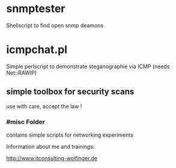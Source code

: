 # snmptester
Shellscript to find open snmp deamons

# icmpchat.pl
Simple perlscript to demonstrate steganographie via ICMP (needs Net::RAWIP)

## simple toolbox for security scans
use with care, accept the law !

###  #misc Folder
contains simple scripts for networking experiments

Information about me and trainings:
 
http://www.itconsulting-wolfinger.de


